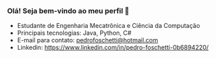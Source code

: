### Olá! Seja bem-vindo ao meu perfil 👋

- Estudante de Engenharia Mecatrônica e Ciência da Computação
- Principais tecnologias: Java, Python, C#
- E-mail para contato: pedrofoschetti@hotmail.com
- Linkedin: https://www.linkedin.com/in/pedro-foschetti-0b6894220/
